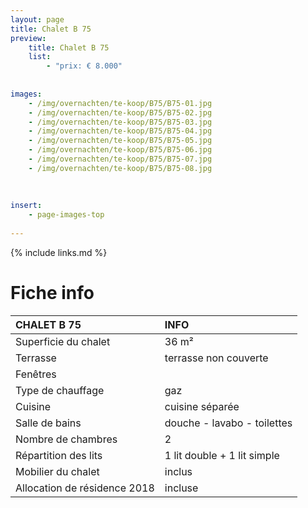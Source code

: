 ```yaml
---
layout: page
title: Chalet B 75
preview: 
    title: Chalet B 75
    list:
        - "prix: € 8.000"
        
        
images:
    - /img/overnachten/te-koop/B75/B75-01.jpg
    - /img/overnachten/te-koop/B75/B75-02.jpg
    - /img/overnachten/te-koop/B75/B75-03.jpg
    - /img/overnachten/te-koop/B75/B75-04.jpg
    - /img/overnachten/te-koop/B75/B75-05.jpg
    - /img/overnachten/te-koop/B75/B75-06.jpg
    - /img/overnachten/te-koop/B75/B75-07.jpg
    - /img/overnachten/te-koop/B75/B75-08.jpg
    
    
    
insert:
    - page-images-top
    
---
```


{% include links.md %}



# Fiche info

CHALET B 75                 | INFO        | 
:---------------------------|:------------|
Superficie du chalet         |36 m²
Terrasse                     |terrasse non couverte  
Fenêtres                     |
Type de chauffage            |gaz
Cuisine                      |cuisine séparée
Salle de bains               |douche - lavabo - toilettes
Nombre de chambres           |2
Répartition des lits         |1 lit double + 1 lit simple
Mobilier du chalet           |inclus
Allocation de résidence 2018 |incluse
